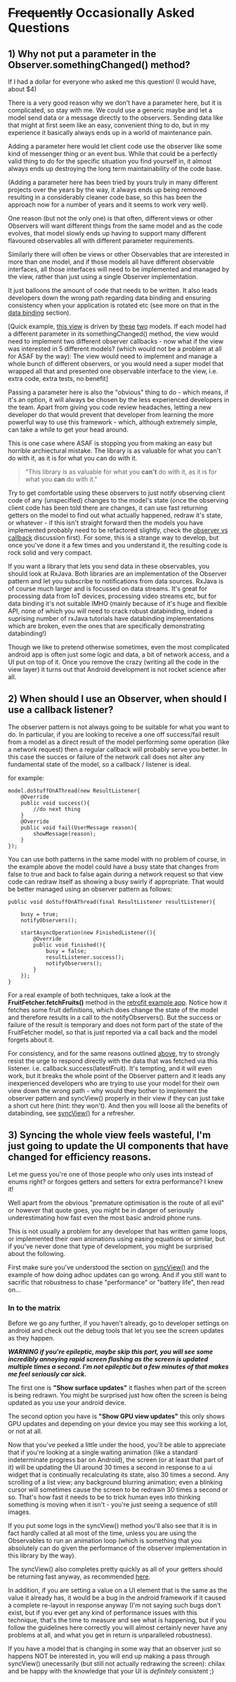 

# ~~Frequently~~ Occasionally Asked Questions

## <a name="somethingchanged-parameter"></a> 1) Why not put a parameter in the Observer.somethingChanged() method?

If I had a dollar for everyone who asked me this question! (I would have, about $4)

There is a very good reason why we don't have a parameter here, but it is complicated, so stay with me. We could use a generic maybe and let a model send data or a message directly to the observers. Sending data like that might at first seem like an easy, convenient thing to do, but in my experience it basically always ends up in a world of maintenance pain.

Adding a parameter here would let client code use the observer like some kind of messenger thing or an event bus. While that could be a perfectly valid thing to do for the specific situation you find yourself in, it almost always ends up destroying the long term maintainability of the code base.

(Adding a parameter here has been tried by yours truly in many different projects over the years by the way, it always ends up being removed resulting in a considerably cleaner code base, so this has been the approach now for a number of years and it seems to work very well).

One reason (but not the only one) is that often, different views or other Observers will want different things from the same model and as the code evolves, that model slowly ends up having to support many different flavoured observables all with different parameter requirements.

Similarly there will often be views or other Observables that are interested in more than one model, and if those models all have different observable interfaces, all those interfaces will need to be implemented and managed by the view, rather than just using a single Observer implementation.

It just balloons the amount of code that needs to be written. It also leads developers down the wrong path regarding data binding and ensuring consistency when your application is rotated etc (see more on that in the [data binding](/asaf-project/03-databinding.html#shoom) section).

[Quick example, [this view](https://github.com/erdo/asaf-project/blob/master/example02threading/src/main/java/foo/bar/example/asafthreading/ui/CounterView.java) is driven by [these](https://github.com/erdo/asaf-project/blob/master/example02threading/src/main/java/foo/bar/example/asafthreading/feature/counter/CounterWithLambdas.java) [two](https://github.com/erdo/asaf-project/blob/master/example02threading/src/main/java/foo/bar/example/asafthreading/feature/counter/CounterWithProgress.java) models. If each model had a different parameter in its somethingChanged() method, the view would need to implement two different observer callbacks - now what if the view was interested in 5 different models? (which would not be a problem at all for ASAF by the way): The view would need to implement and manage a whole bunch of different observers, or you would need a super model that wrapped all that and presented one observable interface to the view, i.e. extra code, extra tests, no benefit]

Passing a parameter here is also the "obvious" thing to do - which means, if it's an option, it will always be chosen by the less experienced developers in the team. Apart from giving you code review headaches, letting a new developer do that would prevent that developer from learning the more powerful way to use this framework - which, although extremely simple, can take a while to get your head around.

This is one case where ASAF is stopping you from making an easy but horrible archiectural mistake. The library is as valuable for what you can't do with it, as it is for what you can do with it.


> "This library is as valuable for what you **can't** do with it, as it is for what you **can** do with it."


Try to get comfortable using these observers to just notify observing client code of any (unspecified) changes to the model's state (once the observing client code has been told there are changes, it can use fast returning getters on the model to find out what actually happened, redraw it's state, or whatever - if this isn't straight forward then the models you have implemented probably need to be refactored slightly, check the [observer vs callback](/#observer-listener) discussion first). For some, this is a strange way to develop, but once you've done it a few times and you understand it, the resulting code is rock solid and very compact.

If you want a library that lets you send data in these observables, you should look at RxJava. Both libraries are an implementation of the Observer pattern and let you subscribe to notifications from data sources. RxJava is of course much larger and is focussed on data streams. It's great for processing data from IoT devices, processing video streams etc, but for data binding it's not suitable IMHO (mainly because of it's huge and flexible API, none of which you will need to crack robust databinding, indeed a suprising number of rxJava tutorials have databinding implementations which are broken, even the ones that are specifically demonstrating databinding!)

Though we like to pretend otherwise sometimes, even the most complicated android app is often just some logic and data, a bit of network access, and a UI put on top of it. Once you remove the crazy (writing all the code in the view layer) it turns out that Android development is not rocket science after all.


## <a name="observer-listener"></a> 2) When should I use an Observer, when should I use a callback listener?

The observer pattern is not always going to be suitable for what you want to do. In particular, if you are looking to receive a one off success/fail result from a model as a direct result of the model performing some operation (like a network request) then a regular callback will probably serve you better. In this case the succes or failure of the network call does not alter any fundamental state of the model, so a callback / listener is ideal.

for example:

```
model.doStuffOnAThread(new ResultListener{
    @Override
    public void success(){
        //do next thing
    }
    @Override
    public void fail(UserMessage reason){
        showMessage(reason);
    }
});
```


You can use both patterns in the same model with no problem of course, in the example above the model could have a busy state that changes from false to true and back to false again during a network request so that view code can redraw itself as showing a busy swirly if appropriate. That would be better managed using an observer pattern as follows:

```
public void doStuffOnAThread(final ResultListener resultListener){
  	
    busy = true;
    notifyObservers();
    	
    startAsyncOperation(new FinishedListener(){
        @Override
        public void finished(){
            busy = false;
            resultListener.success();
            notifyObservers();
        }
    });
}
```
  
  
For a real example of both techniques, take a look at the **FruitFetcher.fetchFruits()** method in the [retrofit example app](https://github.com/erdo/asaf-project/blob/master/example04retrofit/src/main/java/foo/bar/example/asafretrofit/feature/fruit/FruitFetcher.java). Notice how it fetches some fruit definitions, which does change the state of the model and therefore results in a call to the notifyObservers(). But the success or failure of the result is temporary and does not form part of the state of the FruitFetcher model, so that is just reported via a call back and the model forgets about it.

For consistency, and for the same reasons outlined [above](#somethingchanged-parameter), try to strongly resist the urge to respond directly with the data that was fetched via this listener. i.e. callback.success(latestFruit). It's tempting, and it will even work, but it breaks the whole point of the Observer pattern and it leads any inexperienced developers who are trying to use your model for their own view down the wrong path - why would they bother to implement the observer pattern and syncView() properly in their view if they can just take a short cut here (hint: they won't). And then you will loose all the benefits of databinding, see [syncView()](/asaf-project/03-databinding.html#syncview) for a refresher.

  
## <a name="syncview"></a> 3) Syncing the whole view feels wasteful, I'm just going to update the UI components that have changed for efficiency reasons.

Let me guess you're one of those people who only uses ints instead of enums right? or forgoes getters and setters for extra performance? I knew it!

Well apart from the obvious "premature optimisation is the route of all evil" or however that quote goes, you might be in danger of seriously underestimating how fast even the most basic android phone runs.

This is not usually a problem for any developer that has written game loops, or implemented their own animations using easing equations or similar, but if you've never done that type of development, you might be surprised about the following.

First make sure you've understood the section on [syncView()](/asaf-project/03-databinding.html#syncview) and the example of how doing adhoc updates can go wrong. And if you still want to sacrific that robustness to chase "performance" or "battery life", then read on...

### In to the matrix

Before we go any further, if you haven't already, go to developer settings on android and check out the debug tools that let you see the screen updates as they happen.

***WARNING if you're epileptic, maybe skip this part, you will see some incredibly annoying rapid screen flashing as the screen is updated multiple times a second. I'm not epileptic but a few minutes of that makes me feel seriously car sick.***

The first one is **"Show surface updates"** it flashes when part of the screen is being redrawn. You might be surprised just how often the screen is being updated as you use your android device.

The second option you have is **"Show GPU view updates"** this only shows GPU updates and depending on your device you may see this working a lot, or not at all.

Now that you've peeked a little under the hood, you'll be able to appreciate that if you're looking at a single waiting animation (like a standard indeterminate progress bar on Android), the screen (or at least that part of it) will be updating the UI around 30 times a second in response to a ui widget that is continually recalculating its state, also 30 times a second. Any scrolling of a list view; any background blurring animation; even a blinking cursor will sometimes cause the screen to be redrawn 30 times a second or so. That's how fast it needs to be to trick human eyes into thinking something is moving when it isn't - you're just seeing a sequence of still images.

If you put some logs in the syncView() method you'll also see that it is in fact hardly called at all most of the time, unless you are using the Observables to run an animation loop (which is something that you absolutely can do given the performance of the observer implementation in this library by the way).

The syncView() also completes pretty quickly as all of your getters should be returning fast anyway, as recommended [here](/asaf-project/02-models.html#model-checklist).

In addition, if you are setting a value on a UI element that is the same as the value it already has, it would be a bug in the android framework if it caused a complete re-layout in response anyway (I'm not saying such bugs don't exist, but if you ever get any kind of performance issues with this technique, that's the time to measure and see what is happening, but if you follow the guidelines here correctly you will almost certainly  never have any problems at all, and what you get in return is unparalleled robustness).

If you have a model that is changing in some way that an observer just so happens NOT be interested in, you will end up making a pass through syncView() unecessarily (but still not actually redrawing the screen): chilax and be happy with the knowledge that your UI is *definitely* consistent ;)

